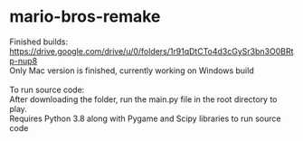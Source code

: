 # mario-bros-remake

Finished builds: https://drive.google.com/drive/u/0/folders/1r91qDtCTo4d3cGySr3bn3O0BRtp-nup8 <br>
Only Mac version is finished, currently working on Windows build <br>
<br>
To run source code: <br>
After downloading the folder, run the main.py file in the root directory to play. <br>
Requires Python 3.8 along with Pygame and Scipy libraries to run source code<br>
